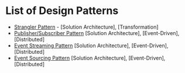 # List of Design Patterns
* [Strangler Pattern](strangler.md) - [Solution Architecture], [Transformation]
* [Publisher/Subscriber Pattern](pubsub.md) [Solution Architecture], [Event-Driven], [Distributed]
* [Event Streaming Pattern](eventstreaming.md) [Solution Architecture], [Event-Driven], [Distributed]
* [Event Sourcing Pattern](eventsourcing.md) [Solution Architecture], [Event-Driven], [Distributed]
